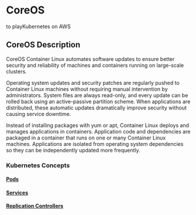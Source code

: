 # CoreOS
to playKubernetes on AWS


## CoreOS Description

CoreOS Container Linux automates software updates to ensure better security and reliability of machines and containers running on large-scale clusters. 

Operating system updates and security patches are regularly pushed to Container Linux machines without requiring manual intervention by administrators. System files are always read-only, and every update can be rolled back using an active-passive partition scheme. When applications are distributed, these automatic updates dramatically improve security without causing service downtime.

Instead of installing packages with yum or apt, Container Linux deploys and manages applications in containers. Application code and dependencies are packaged in a container that runs on one or many Container Linux machines. Applications are isolated from operating system dependencies so they can be independently updated more frequently.

### Kubernetes Concepts

#### [Pods](https://coreos.com/kubernetes/docs/latest/pods.html)

#### [Services](https://coreos.com/kubernetes/docs/latest/services.html)

#### [Replication Controllers](https://coreos.com/kubernetes/docs/latest/replication-controller.html)
